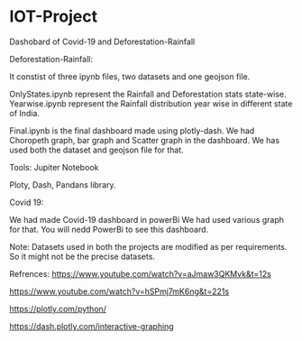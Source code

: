 # IOT-Project
    
Dashobard of Covid-19 and Deforestation-Rainfall

Deforestation-Rainfall:

It constist of three ipynb files, two datasets and one geojson file.

OnlyStates.ipynb represent the Rainfall and Deforestation stats state-wise. Yearwise.ipynb represent the Rainfall distribution year wise in different state of India.

Final.ipynb is the final dashboard made using plotly-dash. We had Choropeth graph, bar graph and Scatter graph in the dashboard. We has used both the dataset and geojson file for that.

Tools: Jupiter Notebook

Ploty, Dash, Pandans library.

Covid 19:

We had made Covid-19 dashboard in powerBi We had used various graph for that. You will nedd PowerBi to see this dashboard.

Note: Datasets used in both the projects are modified as per requirements. So it might not be the precise datasets.

Refrences: https://www.youtube.com/watch?v=aJmaw3QKMvk&t=12s

https://www.youtube.com/watch?v=hSPmj7mK6ng&t=221s

https://plotly.com/python/

https://dash.plotly.com/interactive-graphing
